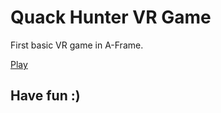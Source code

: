 # Quack Hunter VR Game

First basic VR game in A-Frame.

[Play](https://quack-hunter.netlify.com/)

## Have fun :)
